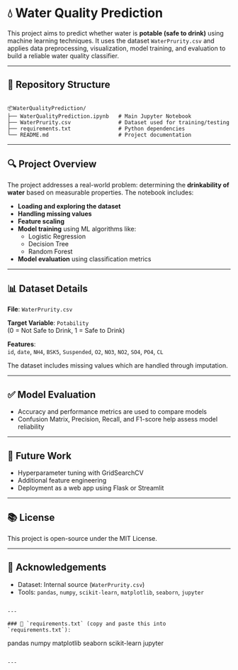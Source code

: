 # 💧 Water Quality Prediction

This project aims to predict whether water is **potable (safe to drink)** using machine learning techniques. It uses the dataset `WaterPrurity.csv` and applies data preprocessing, visualization, model training, and evaluation to build a reliable water quality classifier.

---

## 📁 Repository Structure

```

📦WaterQualityPrediction/
├── WaterQualityPrediction.ipynb   # Main Jupyter Notebook
├── WaterPrurity.csv               # Dataset used for training/testing
├── requirements.txt               # Python dependencies
└── README.md                      # Project documentation

````

---

## 🔍 Project Overview

The project addresses a real-world problem: determining the **drinkability of water** based on measurable properties. The notebook includes:

- **Loading and exploring the dataset**
- **Handling missing values**
- **Feature scaling**
- **Model training** using ML algorithms like:
  - Logistic Regression
  - Decision Tree
  - Random Forest
- **Model evaluation** using classification metrics

---

## 📊 Dataset Details

**File**: `WaterPrurity.csv`

**Target Variable**: `Potability`  
(0 = Not Safe to Drink, 1 = Safe to Drink)

**Features**:  
`id`, `date`, `NH4`, `BSK5`, `Suspended`, `O2`, `NO3`, `NO2`, `SO4`, `PO4`, `CL`

The dataset includes missing values which are handled through imputation.

---

## ✅ Model Evaluation

* Accuracy and performance metrics are used to compare models
* Confusion Matrix, Precision, Recall, and F1-score help assess model reliability

---

## 🚀 Future Work

* Hyperparameter tuning with GridSearchCV
* Additional feature engineering
* Deployment as a web app using Flask or Streamlit

---

## 📚 License

This project is open-source under the MIT License.

---

## 🙏 Acknowledgements

* Dataset: Internal source (`WaterPrurity.csv`)
* Tools: `pandas`, `numpy`, `scikit-learn`, `matplotlib`, `seaborn`, `jupyter`

```

---

### 📄 `requirements.txt` (copy and paste this into `requirements.txt`):

```

pandas
numpy
matplotlib
seaborn
scikit-learn
jupyter

```

---

